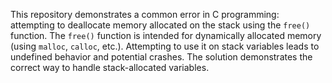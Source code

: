 This repository demonstrates a common error in C programming: attempting to deallocate memory allocated on the stack using the `free()` function.  The `free()` function is intended for dynamically allocated memory (using `malloc`, `calloc`, etc.).  Attempting to use it on stack variables leads to undefined behavior and potential crashes. The solution demonstrates the correct way to handle stack-allocated variables.